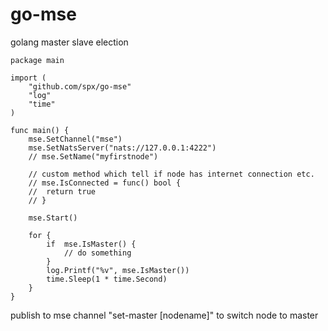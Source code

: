 # go-mse
golang master slave election
```
package main

import (
	"github.com/spx/go-mse"
	"log"
	"time"
)

func main() {
	mse.SetChannel("mse")
	mse.SetNatsServer("nats://127.0.0.1:4222")
	// mse.SetName("myfirstnode")

	// custom method which tell if node has internet connection etc.
	// mse.IsConnected = func() bool {
	//	return true
	// }

	mse.Start()
	
	for {
		if  mse.IsMaster() {
			// do something 
		}
		log.Printf("%v", mse.IsMaster())
		time.Sleep(1 * time.Second)
	}
}
```

publish to mse channel "set-master [nodename]" to switch node to master